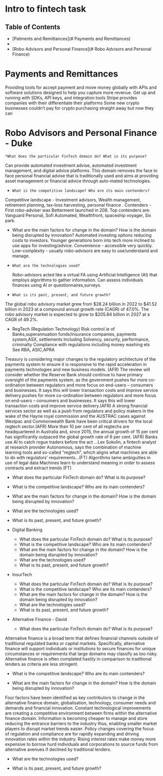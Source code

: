 # Intro to fintech task

## Table of Contents
* [Patments and Remittances](# Payments and Remittances)
* 
* [Robo Advisors and Personal Finance](# Robo Advisors and Personal Finance)

# Payments and Remittances
Providing tools for accept payment and move money globally with APIs and software solutions designed to help you capture more revenue.
Get up and running with SDKs, API keys, and integration tools
Stripe provides companies with their differentiate their platforms
Some new crypto businesses couldn’t pay for crypto purchasing straight away but now they can






# Robo Advisors and Personal Finance - Duke
	*What does the particular FinTech domain do? What is its purpose?
Can provide automated investment advise, automated investment management, and digital advice platforms. This domain removes the face to face personal financial advise that is traditionally used and aims at providing asset management or financial advice through auto-mated technologies.
  * 	What is the competitive landscape? Who are its main contenders?
Competitive landscape - Investment advisors, Wealth management, retirement planning, tax-loss harvesting, personal finance . 
Contenders -First robo-adviser was Betterment launched in 208. Top contenders are: Vanguard Personal, Sofi Automated, Wealthfront, spaceship voyager, Six park. 
  *	 What are the main factors for change in the domain? How is the domain being disrupted by innovation?
	Automated investing options reducing costs to investors. Younger generations born into tech more inclined to use apps for investing/advice. Convenience - accessible very quickly. Low-complexity - usually robo-advisors are easy to use/understand and manage. 

  * 	What are the technologies used?
	Robo-advisors acted like a virtual FA using Artificial Intelligence (AI) that employs algorithms to gather information. Can assess individuals finances using AI or questionnaires,surveys.  
  * 	What is its past, present, and future growth?
The global robo advisory market grew from $28.24 billion in 2022 to $41.52 billion in 2023 at a compound annual growth rate (CAGR) of 47.0%. The robo advisory market is expected to grow to $205.84 billion in 2027 at a CAGR of 49.2%.



* RegTech (Regulation Technology)
Risk control ie of Banks,superannuation funds/insurance companies, payments system,ASX, settlements
	Including Solvency, security, performance, criminalty
	Compliance with regulations including money washing ets
	See RBA, ASIC,APRA

Treasury is considering major changes to the regulatory architecture of the payments system to ensure it is responsive to the rapid acceleration in payments technologies and new business models. (AFR)
The review will consider whether the Reserve Bank should continue to have primary oversight of the payments system, as the government pushes for more co-ordination between regulators and more focus on end-users – consumers and businesses. It says this will lower transaction costs and improve service delivery.pushes for more co-ordination between regulators and more focus on end-users – consumers and businesses. It says this will lower transaction costs and improve service delivery.(AFR)
A strong financial services sector as well as a push from regulators and policy makers in the wake of the Hayne royal commission and the AUSTRAC cases against Westpac and Commonwealth Bank have been critical drivers for the local regtech sector.(AFR)
More than 10 per cent of all regtechs are headquartered in Australia and, since 2015, the annual growth of 15 per cent has significantly outpaced the global growth rate of 6 per cent. (AFR)
Banks use AI to catch rogue traders before the act
...Lex Sokolin, a fintech analyst at research provider Autonomous, says the combination of machine learning tools and so-called “regtech”, which aligns what machines are able to do with regulators’ requirements…(FT)
Algorithms tame ambiguities in use of legal data Machines learn to understand meaning in order to assess contracts and extract trends (FT)









  * What does the particular FinTech domain do? What is its purpose?
  * What is the competitive landscape? Who are its main contenders?
  * What are the main factors for change in the domain? How is the domain being disrupted by innovation?
  * What are the technologies used?
  * What is its past, present, and future growth?

* Digital Banking
  * What does the particular FinTech domain do? What is its purpose?
  * What is the competitive landscape? Who are its main contenders?
  * What are the main factors for change in the domain? How is the domain being disrupted by innovation?
  * What are the technologies used?
  * What is its past, present, and future growth?



* InsurTech
  * What does the particular FinTech domain do? What is its purpose?
  * What is the competitive landscape? Who are its main contenders?
  * What are the main factors for change in the domain? How is the domain being disrupted by innovation?
  * What are the technologies used?
  * What is its past, present, and future growth?






* Alternative Finance - David 

  * What does the particular FinTech domain do? What is its purpose?

Alternative finance is a broad term that defines financial channels outside of traditional regulated banks or capital markets. Specifically, alternative finance will support individuals or institutions to secure finances for unique circumstances or requirements that large domains may classify as too risky. Alternative finance is often completed hastily in comparison to traditional lenders as criteria are less stringent. 

  * What is the competitive landscape? Who are its main contenders?



  * What are the main factors for change in the domain? How is the domain being disrupted by innovation?

Four factors have been identified as key contributors to change in the alternative finance domain, globalisation, technology, consumer needs and demands and financial innovation. Constant technological improvements are creating a competitive environment between firms within the alternative finance domain. Information is becoming cheaper to manage and store reducing the entrance barriers to the industry thus, enabling smaller market players to disrupt market trends easier. Policy changes covering the focus of regulation and compliance are for rapidly expanding and driving innovation rates within the industry. Rising interest rates make money more expensive to borrow hurd individuals and corporations to source funds from alternative avenues if declined by traditional lenders. 

  * What are the technologies used?


  * What is its past, present, and future growth?

